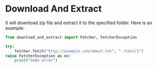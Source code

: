 Download And Extract
====================

It will download zip file and extract it to the specified folder. Here is an example:

```py
from download_and_extract import Fetcher, FetcherException

try:
    fetcher.fetch("http://example.com/about.txt", "./test/1")
raise FetcherException as ex:
    print("Some error")
```
